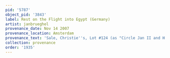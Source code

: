 ```yaml
---
pid: '5787'
object_pid: '3843'
label: Rest on the Flight into Egypt (Germany)
artist: janbrueghel
provenance_date: Nov 14 2007
provenance_location: Amsterdam
provenance_text: 'Sale, Christie''s, Lot #124 (as "Circle Jan II and H. van Balen")'
collection: provenance
order: '1935'
---
```

